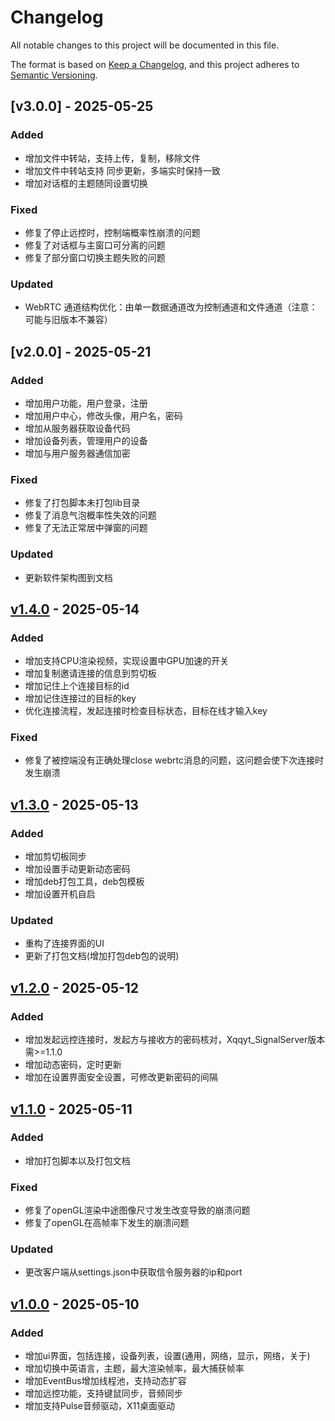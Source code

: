 # Changelog

All notable changes to this project will be documented in this file.

The format is based on [Keep a Changelog](https://keepachangelog.com/en/1.1.0/),
and this project adheres to [Semantic Versioning](https://semver.org/spec/v2.0.0.html).

## [v3.0.0] - 2025-05-25

### Added

- 增加文件中转站，支持上传，复制，移除文件
- 增加文件中转站支持 同步更新，多端实时保持一致
- 增加对话框的主题随同设置切换

### Fixed

- 修复了停止远控时，控制端概率性崩溃的问题
- 修复了对话框与主窗口可分离的问题
- 修复了部分窗口切换主题失败的问题

### Updated

- WebRTC 通道结构优化：由单一数据通道改为控制通道和文件通道（注意：可能与旧版本不兼容）

## [v2.0.0] - 2025-05-21

### Added

- 增加用户功能，用户登录，注册
- 增加用户中心，修改头像，用户名，密码
- 增加从服务器获取设备代码
- 增加设备列表，管理用户的设备
- 增加与用户服务器通信加密

### Fixed

- 修复了打包脚本未打包lib目录
- 修复了消息气泡概率性失效的问题
- 修复了无法正常居中弹窗的问题

### Updated

- 更新软件架构图到文档

## [v1.4.0] - 2025-05-14

### Added

- 增加支持CPU渲染视频，实现设置中GPU加速的开关
- 增加复制邀请连接的信息到剪切板
- 增加记住上个连接目标的id
- 增加记住连接过的目标的key
- 优化连接流程，发起连接时检查目标状态，目标在线才输入key

### Fixed

- 修复了被控端没有正确处理close webrtc消息的问题，这问题会使下次连接时发生崩溃

## [v1.3.0] - 2025-05-13

### Added

- 增加剪切板同步
- 增加设置手动更新动态密码
- 增加deb打包工具，deb包模板
- 增加设置开机自启

### Updated

- 重构了连接界面的UI
- 更新了打包文档(增加打包deb包的说明)

## [v1.2.0] - 2025-05-12

### Added

- 增加发起远控连接时，发起方与接收方的密码核对，Xqqyt_SignalServer版本需>=1.1.0
- 增加动态密码，定时更新
- 增加在设置界面安全设置，可修改更新密码的间隔

## [v1.1.0] - 2025-05-11

### Added

- 增加打包脚本以及打包文档

### Fixed

- 修复了openGL渲染中途图像尺寸发生改变导致的崩溃问题
- 修复了openGL在高帧率下发生的崩溃问题

### Updated

- 更改客户端从settings.json中获取信令服务器的ip和port

## [v1.0.0] - 2025-05-10

### Added

- 增加ui界面，包括连接，设备列表，设置(通用，网络，显示，网络，关于)
- 增加切换中英语言，主题，最大渲染帧率，最大捕获帧率
- 增加EventBus增加线程池，支持动态扩容
- 增加远控功能，支持键鼠同步，音频同步
- 增加支持Pulse音频驱动，X11桌面驱动


[v1.0.0]: https://github.com/XQQYT/XqqytDesktop/tree/v1.0.0
[v1.1.0]: https://github.com/XQQYT/XqqytDesktop/tree/v1.1.0
[v1.2.0]: https://github.com/XQQYT/XqqytDesktop/tree/v1.2.0
[v1.3.0]: https://github.com/XQQYT/XqqytDesktop/tree/v1.3.0
[v1.4.0]: https://github.com/XQQYT/XqqytDesktop/tree/v1.4.0